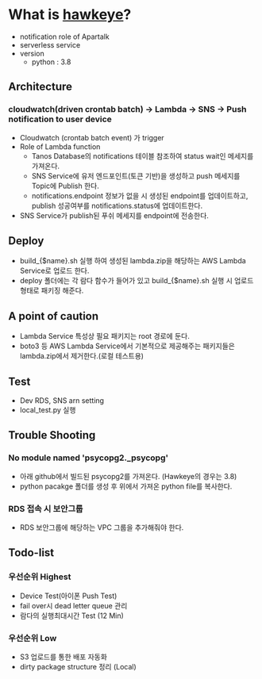 # What is [hawkeye](https://bitbucket.org/apartalk/hawkeye/src)?
* notification role of Apartalk
* serverless service
* version 
    * python : 3.8
## Architecture
### cloudwatch(driven crontab batch) -> Lambda -> SNS -> Push notification to user device
* Cloudwatch (crontab batch event) 가 trigger
* Role of Lambda function 
    * Tanos Database의 notifications 테이블 참조하여 status wait인 메세지를 가져온다.
    * SNS Service에 유저 엔드포인트(토큰 기반)을 생성하고 push 메세지를 Topic에 Publish 한다.
    * notifications.endpoint 정보가 없을 시 생성된 endpoint를 업데이트하고, publish 성공여부를 notifications.status에 업데이트한다. 
* SNS Service가 publish된 푸쉬 메세지를 endpoint에 전송한다.
## Deploy
* build_{$name}.sh 실행 하여 생성된 lambda.zip을 해당하는 AWS Lambda Service로 업로드 한다.
* deploy 폴더에는 각 람다 함수가 들어가 있고 build_{$name}.sh 실행 시 업로드 형태로 패키징 해준다.
## A point of caution
* Lambda Service 특성상 필요 패키지는 root 경로에 둔다.
* boto3 등 AWS Lambda Service에서 기본적으로 제공해주는 패키지들은 lambda.zip에서 제거한다.(로컬 테스트용)
## Test
* Dev RDS, SNS arn setting 
* local_test.py 실행
## Trouble Shooting
### No module named 'psycopg2._psycopg'
- 아래 github에서 빌드된 psycopg2를 가져온다. (Hawkeye의 경우는 3.8)
- python pacakge 폴더를 생성 후 위에서 가져온 python file를 복사한다.
### RDS 접속 시 보안그룹
- RDS 보안그룹에 해당하는 VPC 그룹을 추가해줘야 한다.
## Todo-list
### 우선순위 Highest
* Device Test(아이폰 Push Test)
* fail over시 dead letter queue 관리
* 람다의 실행최대시간 Test (12 Min) 

### 우선순위 Low
* S3 업로드를 통한 배포 자동화
* dirty package structure 정리 (Local)